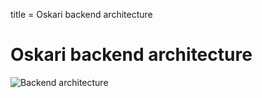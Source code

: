 title = Oskari backend architecture
# Oskari backend architecture

![Backend architecture](/images/documentation/oskari_architecture_backend)